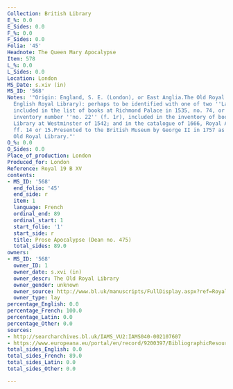 ```yaml
---
Collection: British Library
E_%: 0.0
E_Sides: 0.0
F_%: 0.0
F_Sides: 0.0
Folia: '45'
Headnote: The Queen Mary Apocalypse
Item: 578
L_%: 0.0
L_Sides: 0.0
Location: London
MS_Date: s.xiv (in)
MS_ID: '568'
Notes: '"Origin: England, S. E. (London), or East Anglia.The Old Royal Library (the
  English Royal Library): perhaps to be identified with one of two ''Lapocalipse''
  included in the list of books at Richmond Palace in 1535, no. 74, or 96; Westminster
  inventory number ''no. 22'' (f. 1r), included in the inventory of books in the Upper
  Library at Westminster of 1542; and in the catalogue of 1666, Royal Appendix 71,
  ff. 14 or 15.Presented to the British Museum by George II in 1757 as part of the
  Old Royal Library."'
O_%: 0.0
O_Sides: 0.0
Place_of_production: London
Produced_for: London
Reference: Royal 19 B XV
contents:
- MS_ID: '568'
  end_folio: '45'
  end_side: r
  item: 1
  language: French
  ordinal_end: 89
  ordinal_start: 1
  start_folio: '1'
  start_side: r
  title: Prose Apocalypse (Dean no. 475)
  total_sides: 89.0
owners:
- MS_ID: '568'
  owner_ID: 1
  owner_date: s.xvi (in)
  owner_descr: The Old Royal Library
  owner_gender: unknown
  owner_source: http://www.bl.uk/manuscripts/FullDisplay.aspx?ref=Royal_MS_19_b_xv
  owner_type: lay
percentage_English: 0.0
percentage_French: 100.0
percentage_Latin: 0.0
percentage_Other: 0.0
sources:
- http://searcharchives.bl.uk/IAMS_VU2:IAMS040-002107607
- https://www.europeana.eu/portal/en/record/9200397/BibliographicResource_3000126284946.html
total_sides_English: 0.0
total_sides_French: 89.0
total_sides_Latin: 0.0
total_sides_Other: 0.0

---
```

